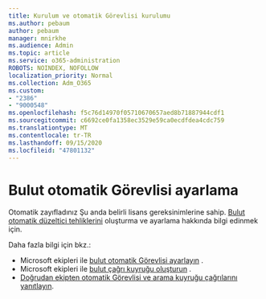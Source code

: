 ```yaml
---
title: Kurulum ve otomatik Görevlisi kurulumu
ms.author: pebaum
author: pebaum
manager: mnirkhe
ms.audience: Admin
ms.topic: article
ms.service: o365-administration
ROBOTS: NOINDEX, NOFOLLOW
localization_priority: Normal
ms.collection: Adm_O365
ms.custom:
- "2386"
- "9000548"
ms.openlocfilehash: f5c76d14970f05710670657aed8b71887944cdf1
ms.sourcegitcommit: c6692ce0fa1358ec3529e59ca0ecdfdea4cdc759
ms.translationtype: MT
ms.contentlocale: tr-TR
ms.lasthandoff: 09/15/2020
ms.locfileid: "47801132"
---
```

# <a name="set-up-a-cloud-auto-attendant"></a>Bulut otomatik Görevlisi ayarlama

Otomatik zayıfladınız Şu anda belirli lisans gereksinimlerine sahip. [Bulut otomatik düzeltici tehliklerini](https://docs.microsoft.com/microsoftteams/what-are-phone-system-auto-attendants) oluşturma ve ayarlama hakkında bilgi edinmek için. 

Daha fazla bilgi için bkz.:

- Microsoft ekipleri ile [bulut otomatik Görevlisi ayarlayın](https://docs.microsoft.com/microsoftteams/create-a-phone-system-auto-attendant) . 
- Microsoft ekipleri ile [bulut çağrı kuyruğu oluşturun](https://docs.microsoft.com/microsoftteams/create-a-phone-system-call-queue) . 
- [Doğrudan ekipten otomatik Görevlisi ve arama kuyruğu çağrılarını yanıtlayın](https://docs.microsoft.com/microsoftteams/answer-auto-attendant-and-call-queue-calls). 